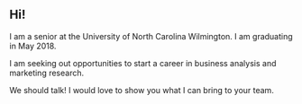 ## Hi!

I am a senior at the University of North Carolina Wilmington. I am graduating in May 2018.  

I am seeking out opportunities to start a career in business analysis and marketing research.  

We should talk! I would love to show you what I can bring to your team.
